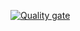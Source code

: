   [![Quality gate](https://sonarcloud.io/api/project_badges/quality_gate?project=tatianamih_lecture6_Conditional_flow_control-)](https://sonarcloud.io/dashboard?id=tatianamih_lecture6_Conditional_flow_control-)